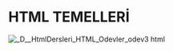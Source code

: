 # HTML TEMELLERİ
![_D__HtmlDersleri_HTML_Odevler_odev3 html](https://github.com/muhammetclk/Frontend/assets/78647219/4208a639-1b6f-4e2f-a6a1-5e3420e41154)
